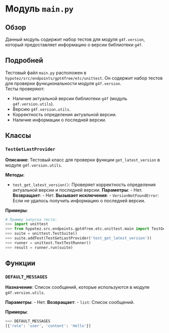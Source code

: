 # Модуль `main.py` 

## Обзор

Данный модуль содержит набор тестов для модуля `g4f.version`, который предоставляет информацию о версии библиотеки `g4f`. 

## Подробней

Тестовый файл `main.py` расположен в `hypotez/src/endpoints/gpt4free/etc/unittest`. Он содержит набор тестов для проверки функциональности модуля `g4f.version`.  
Тесты проверяют:

* Наличие актуальной версии библиотеки `g4f` (модуль `g4f.version.utils`).
* Версию `g4f.version.utils`.
* Корректность определения актуальной версии.
* Наличие информации о последней версии.


## Классы

### `TestGetLastProvider`

**Описание**: Тестовый класс для проверки функции `get_latest_version` в модуле `g4f.version.utils`.

**Методы**:

- `test_get_latest_version()`: Проверяет корректность определения актуальной версии и последней версии.
    **Параметры**: 
        - Нет.
    **Возвращает**: 
        - Нет.
    **Вызывает исключения**:
        - `VersionNotFoundError`: Если не удалось получить информацию о последней версии. 

**Примеры**:

```python
# Пример запуска теста:
>>> import unittest
>>> from hypotez.src.endpoints.gpt4free.etc.unittest.main import TestGetLastProvider
>>> suite = unittest.TestSuite()
>>> suite.addTest(TestGetLastProvider('test_get_latest_version'))
>>> runner = unittest.TextTestRunner()
>>> result = runner.run(suite)
```

## Функции

### `DEFAULT_MESSAGES`

**Назначение**:  Список сообщений, которые используются в модуле `g4f.version.utils`.

**Параметры**: 
    - Нет.
**Возвращает**:
    - `list`: Список сообщений.

**Примеры**:

```python
>>> DEFAULT_MESSAGES 
[{'role': 'user', 'content': 'Hello'}]